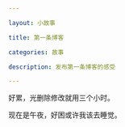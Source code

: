 ```yaml
---

layout: 小故事

title: 第一条博客

categories: 故事

description: 发布第一条博客的感受

---
```


好累，光删除修改就用三个小时。

现在是午夜，好困或许我该去睡觉。

